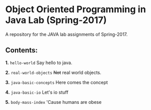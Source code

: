 # Object Oriented Programming in Java Lab (Spring-2017)
A repository for the JAVA lab assignments of Spring-2017.


## Contents:

**1.** `hello-world` Say hello to java.

**2.** `real-world-objects` ~~Not~~ real world objects.

**3.** `java-basic-concepts` Here comes the concept

**4.** `java-basic-io` Let's io stuff

**5.** `body-mass-index` 'Cause humans are obese
